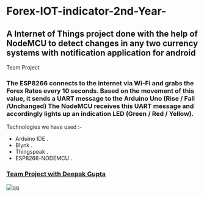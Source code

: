 # Forex-IOT-indicator-2nd-Year-

## A Internet of Things project done with the help of NodeMCU to detect changes in any two currency systems with notification application for android
Team Project 

### The ESP8266 connects to the internet via Wi-Fi and grabs the Forex Rates every 10 seconds. Based on the movement of this value, it sends a UART message to the Arduino Uno (Rise / Fall /Unchanged) The NodeMCU receives this UART message and accordingly lights up an indication LED (Green / Red / Yellow).

Technologies we have used :- <br/>
* Arduino IDE . <br/>
* Blynk .<br/>
* Thingspeak .<br/>
* ESP8266-NODEMCU .<br/>
     
### <a href="https://github.com/deepakg1105">Team Project with Deepak Gupta</a>
![qq](https://user-images.githubusercontent.com/55029562/124622152-7d173400-de98-11eb-8b41-cc60d249113d.jpg)





